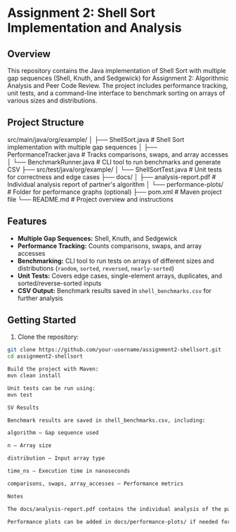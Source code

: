# Assignment 2: Shell Sort Implementation and Analysis

## Overview
This repository contains the Java implementation of Shell Sort with multiple gap sequences (Shell, Knuth, and Sedgewick) for Assignment 2: Algorithmic Analysis and Peer Code Review. The project includes performance tracking, unit tests, and a command-line interface to benchmark sorting on arrays of various sizes and distributions.

## Project Structure
src/main/java/org/example/
│ ├── ShellSort.java # Shell Sort implementation with multiple gap sequences
│ ├── PerformanceTracker.java # Tracks comparisons, swaps, and array accesses
│ └── BenchmarkRunner.java # CLI tool to run benchmarks and generate CSV
├── src/test/java/org/example/
│ └── ShellSortTest.java # Unit tests for correctness and edge cases
├── docs/
│ ├── analysis-report.pdf # Individual analysis report of partner's algorithm
│ └── performance-plots/ # Folder for performance graphs (optional)
├── pom.xml # Maven project file
└── README.md # Project overview and instructions


## Features
- **Multiple Gap Sequences:** Shell, Knuth, and Sedgewick
- **Performance Tracking:** Counts comparisons, swaps, and array accesses
- **Benchmarking:** CLI tool to run tests on arrays of different sizes and distributions (`random`, `sorted`, `reversed`, `nearly-sorted`)
- **Unit Tests:** Covers edge cases, single-element arrays, duplicates, and sorted/reverse-sorted inputs
- **CSV Output:** Benchmark results saved in `shell_benchmarks.csv` for further analysis

## Getting Started
1. Clone the repository:
```bash
git clone https://github.com/your-username/assignment2-shellsort.git
cd assignment2-shellsort

Build the project with Maven:
mvn clean install

Unit tests can be run using:
mvn test

SV Results

Benchmark results are saved in shell_benchmarks.csv, including:

algorithm — Gap sequence used

n — Array size

distribution — Input array type

time_ns — Execution time in nanoseconds

comparisons, swaps, array_accesses — Performance metrics

Notes

The docs/analysis-report.pdf contains the individual analysis of the partner’s algorithm (Heap Sort) as required by the assignment.

Performance plots can be added in docs/performance-plots/ if needed for visualization.